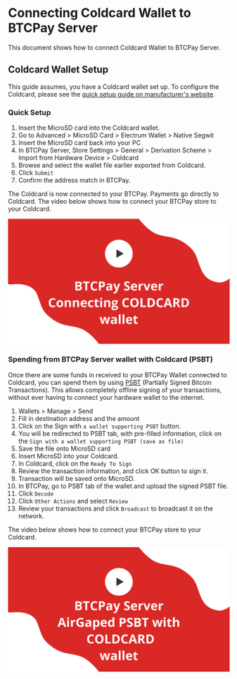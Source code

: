 # Connecting Coldcard Wallet to BTCPay Server

This document shows how to connect Coldcard Wallet to BTCPay Server.

## Coldcard Wallet Setup

This guide assumes, you have a Coldcard wallet set up. To configure the Coldcard, please see the [quick setup guide on manufacturer's website](https://coldcardwallet.com/docs/quick).

### Quick Setup

1. Insert the MicroSD card into the Coldcard wallet.
2. Go to Advanced > MicroSD Card > Electrum Wallet > Native Segwit
3. Insert the MicroSD card back into your PC
4. In BTCPay Server, Store Settings > General > Derivation Scheme > Import from Hardware Device > Coldcard
5. Browse and select the wallet file earlier exported from Coldcard.
6. Click `Submit`
7. Confirm the address match in BTCPay.

The Coldcard is now connected to your BTCPay. Payments go directly to Coldcard. The video below shows how to connect your BTCPay store to your Coldcard.

[![BTCPay and Coldcard](./img/thumbnails/BTCPayServerConnectingColdCard.png)](https://www.youtube.com/watch?v=N0eVwdP_7EQ "Connecting Coldcard to BTCPay Server")

### Spending from BTCPay Server wallet with Coldcard (PSBT)

Once there are some funds in received to your BTCPay Wallet connected to Coldcard, you can spend them by using [PSBT](https://github.com/bitcoin/bitcoin/blob/master/doc/psbt.md#psbt-in-general) (Partially Signed Bitcoin Transactions). This allows completely offline signing of your transactions, without ever having to connect your hardware wallet to the internet.

1. Wallets > Manage > Send
2. Fill in destination address and the amount
3. Click on the Sign with `a wallet supporting PSBT` button.
4. You will be redirected to PSBT tab, with pre-filled information, click on the `Sign with a wallet supporting PSBT (save as file)`
5. Save the file onto MicroSD card
6. Insert MicroSD into your Coldcard.
7. In Coldcard, click on the `Ready To Sign`
8. Review the transaction information, and click OK button to sign it.
9. Transaction will be saved onto MicroSD.
10. In BTCPay, go to PSBT tab of the wallet and upload the signed PSBT file.
11. Click `Decode`
12. Click `Other Actions` and select `Review`
13. Review your transactions and click `Broadcast` to broadcast it on the network.

The video below shows how to connect your BTCPay store to your Coldcard.

[![BTCPay Server and Coldcard](./img/thumbnails/BTCPayServerPSBTcoldcard.png)](https://www.youtube.com/watch?v=oK0h-76Giaw "PSBT Coldcard and BTCPay Server")
